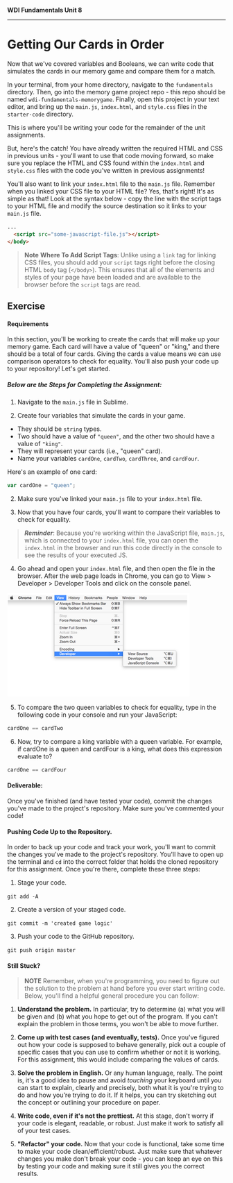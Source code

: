 **WDI Fundamentals Unit 8**

---

# Getting Our Cards in Order

Now that we've covered variables and Booleans, we can write code that simulates the cards in our memory game and compare them for a match.

In your terminal, from your home directory, navigate to the `fundamentals` directory. Then, go into the memory game project repo - this repo should be named `wdi-fundamentals-memorygame`. Finally, open this project in your text editor, and bring up the `main.js`, `index.html`, and `style.css` files in the `starter-code` directory.

This is where you'll be writing your code for the remainder of the unit assignments.

But, here's the catch! You have already written the required HTML and CSS in previous units - you'll want to use that code moving forward, so make sure you replace the HTML and CSS found within the `index.html` and `style.css` files with the code you've written in previous assignments!

You'll also want to link your `index.html` file to the `main.js` file. Remember when you linked your CSS file to your HTML file? Yes, that's right! It's as simple as that! Look at the syntax below - copy the line with the script tags to your HTML file and modify the source destination so it links to your `main.js` file.

```html
...
  <script src="some-javascript-file.js"></script>
</body>
```

>**Note** **Where To Add Script Tags**: Unlike using a `link` tag for linking CSS files, you should add your `script` tags right before the closing HTML `body` tag (`</body>`). This ensures that all of the elements and styles of your page have been loaded and are available to the browser before the `script` tags are read.

## Exercise

#### Requirements

In this section, you'll be working to create the cards that will make up your memory game. Each card will have a value of "queen" or "king," and there should be a total of four cards. Giving the cards a value means we can use comparison operators to check for equality. You'll also push your code up to your repository! Let's get started.


##### Below are the Steps for Completing the Assignment:

1) Navigate to the `main.js` file in Sublime.

2) Create four variables that simulate the cards in your game.

- They should be `string` types.
- Two should have a value of `"queen"`, and the other two should have a value of `"king"`.
- They will represent your cards (i.e., "queen" card).
- Name your variables `cardOne`, `cardTwo`, `cardThree`, and `cardFour`.

Here's an example of one card:

```js
var cardOne = "queen";
```

2) Make sure you've linked your `main.js` file to your `index.html` file.

3) Now that you have four cards, you'll want to compare their variables to check for equality.

 >**_Reminder_**: Because you're working within the JavaScript file, `main.js`, which is connected to your `index.html` file, you can open the `index.html` in the browser and run this code directly in the console to see the results of your executed JS.

4) Go ahead and open your `index.html` file, and then open the file in the browser. After the web page loads in Chrome, you can go to View > Developer > Developer Tools and click on the console panel.

![](/assets/chapter5/developer.png)

5) To compare the two queen variables to check for equality, type in the following code in your console and run your JavaScript:

```js
cardOne == cardTwo
```

6) Now, try to compare a king variable with a queen variable. For example, if cardOne is a queen and cardFour is a king, what does this expression evaluate to?

```js
cardOne == cardFour
```

#### Deliverable:

Once you've finished (and have tested your code), commit the changes you've made to the project's repository. Make sure you've commented your code!

#### Pushing Code Up to the Repository.

In order to back up your code and track your work, you'll want to commit the changes you've made to the project's repository. You'll have to open up the terminal and `cd` into the correct folder that holds the cloned repository for this assignment. Once you're there, complete these three steps:

1) Stage your code.

`git add -A`

2) Create a version of your staged code.

`git commit -m 'created game logic'`

3) Push your code to the GitHub repository.

`git push origin master`

#### Still Stuck?

> **NOTE** Remember, when you're programming, you need to figure out the solution to the problem at hand before you ever start writing code. Below, you'll find a helpful general procedure you can follow:

1. **Understand the problem.** In particular, try to determine (a) what you will be given and (b) what you hope to get out of the program. If you can't explain the problem in those terms, you won't be able to move further.

2. **Come up with test cases (and eventually, tests).** Once you've figured out how your code is supposed to behave generally, pick out a couple of specific cases that you can use to confirm whether or not it is working. For this assignment, this would include comparing the values of cards.

3. **Solve the problem in English.** Or any human language, really. The point is, it's a good idea to pause and avoid *touching* your keyboard until you can start to explain, clearly and precisely, both what it is you're trying to do and how you're trying to do it. If it helps, you can try sketching out the concept or outlining your procedure on paper.

4. **Write code, even if it's not the prettiest.** At this stage, don't worry if your code is elegant, readable, or robust. Just make it work to satisfy all of your test cases.

5. **"Refactor" your code.** Now that your code is functional, take some time to make your code clean/efficient/robust. Just make sure that whatever changes you make don't break your code - you can keep an eye on this by testing your code and making sure it still gives you the correct results.
